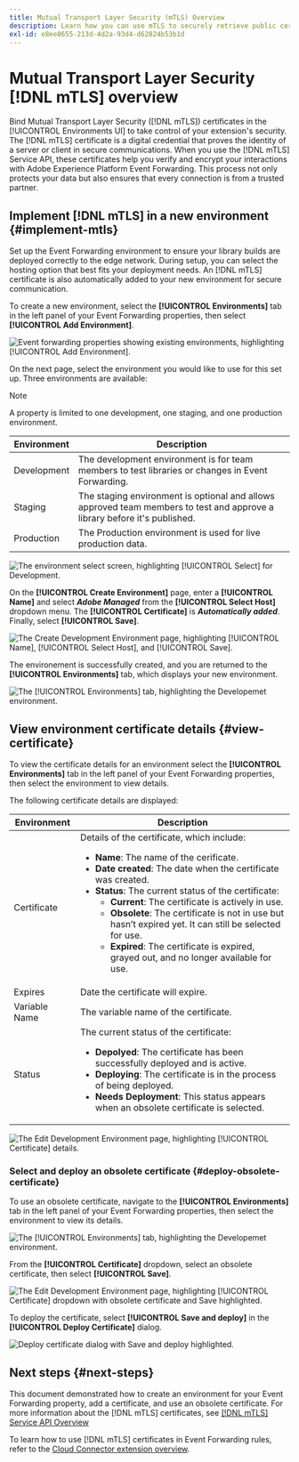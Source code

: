 ```yaml
---
title: Mutual Transport Layer Security (mTLS) Overview
description: Learn how you can use mTLS to securely retrieve public certificates issued by Adobe for Event Forwarding.
exl-id: e8ee8655-213d-4d2a-93d4-d62824b53b1d
---
```

# Mutual Transport Layer Security [!DNL mTLS] overview

Bind Mutual Transport Layer Security ([!DNL mTLS]) certificates in the [!UICONTROL Environments UI] to take control of your extension's security. The [!DNL mTLS] certificate is a digital credential that proves the identity of a server or client in secure communications. When you use the [!DNL mTLS] Service API, these certificates help you verify and encrypt your interactions with Adobe Experience Platform Event Forwarding. This process not only protects your data but also ensures that every connection is from a trusted partner.

## Implement [!DNL mTLS] in a new environment {#implement-mtls}

Set up the Event Forwarding environment to ensure your library builds are deployed correctly to the edge network. During setup, you can select the hosting option that best fits your deployment needs. An [!DNL mTLS] certificate is also automatically added to your new environment for secure communication.

To create a new environment, select the **[!UICONTROL Environments]** tab in the left panel of your Event Forwarding properties, then select **[!UICONTROL Add Environment]**.

![Event forwarding properties showing existing environments, highlighting [!UICONTROL Add Environment].](../../../images/extensions/server/cloud-connector/add-environment.png)

On the next page, select the environment you would like to use for this set up. Three environments are available:

>[!NOTE]
>
>A property is limited to one development, one staging, and one production environment.

| Environment | Description | 
| --- | --- |
| Development | The development environment is for team members to test libraries or changes in Event Forwarding.|
| Staging | The staging environment is optional and allows approved team members to test and approve a library before it's published. |
| Production | The Production environment is used for live production data. |

![The environment select screen, highlighting [!UICONTROL Select] for Development.](../../../images/extensions/server/cloud-connector/select-environment.png)

On the **[!UICONTROL Create Environment]** page, enter a **[!UICONTROL Name]** and select ***Adobe Managed*** from the **[!UICONTROL Select Host]** dropdown menu. The **[!UICONTROL Certificate]** is ***Automatically added***. Finally, select **[!UICONTROL Save]**.

![The Create Development Environment page, highlighting [!UICONTROL Name], [!UICONTROL Select Host], and [!UICONTROL Save].](../../../images/extensions/server/cloud-connector/create-environment.png)

The environement is successfully created, and you are returned to the **[!UICONTROL Environments]** tab, which displays your new environment.

![The [!UICONTROL Environments] tab, highlighting the Developemet environment.](../../../images/extensions/server/cloud-connector/new-environment-created.png)

## View environment certificate details {#view-certificate}

To view the certificate details for an environment select the **[!UICONTROL Environments]** tab in the left panel of your Event Forwarding properties, then select the environment to view details.

The following certificate details are displayed:

| Environment | Description | 
| --- | --- |
| Certificate | Details of the certificate, which include:<ul><li>**Name**: The name of the cerificate.</li><li>**Date created**: The date when the certificate was created.</li><li>**Status**: The current status of the certificate:<ul><li>**Current**: The certificate is actively in use.</li><li>**Obsolete**: The certificate is not in use but hasn’t expired yet. It can still be selected for use.</li><li>**Expired**: The certificate is expired, grayed out, and no longer available for use.</li></ul></ul>  |
| Expires | Date the certificate will expire. |
| Variable Name | The variable name of the certificate. |
| Status | The current status of the certificate:<ul><li>**Depolyed**: The certificate has been successfully deployed and is active.</li><li>**Deploying**: The certificate is in the process of being deployed.</li><li>**Needs Deployment**: This status appears when an obsolete certificate is selected.</li></ul> |

![The  Edit Development Environment page, highlighting [!UICONTROL Certificate] details.](../../../images/extensions/server/cloud-connector/create-environment.png)

### Select and deploy an obsolete certificate {#deploy-obsolete-certificate}

To use an obsolete certificate, navigate to the **[!UICONTROL Environments]** tab in the left panel of your Event Forwarding properties, then select the environment to view its details.

![The [!UICONTROL Environments] tab, highlighting the Developemet environment.](../../../images/extensions/server/cloud-connector/new-environment-created.png)

From the **[!UICONTROL Certificate]** dropdown, select an obsolete certificate, then select **[!UICONTROL Save]**.

![The  Edit Development Environment page, highlighting [!UICONTROL Certificate] dropdown with obsolete certificate and Save highlighted.](../../../images/extensions/server/cloud-connector/obsolete-certificate.png)

To deploy the certificate, select **[!UICONTROL Save and deploy]** in the **[!UICONTROL Deploy Certificate]** dialog.

![Deploy certificate dialog with Save and deploy highlighted.](../../../images/extensions/server/cloud-connector/obsolete-certificate-deploy.png)


## Next steps {#next-steps}

This document demonstrated how to create an environment for your Event Forwarding property, add a certificate, and use an obsolete certificate. For more information about the [!DNL mTLS] certificates, see [[!DNL mTLS] Service API Overview](../../../../data-governance/mtls-api/overview.md)

To learn how to use [!DNL mTLS] certificates in Event Forwarding rules, refer to the [Cloud Connector extension overview](../cloud-connector/overview.md/#mtls-rules).
